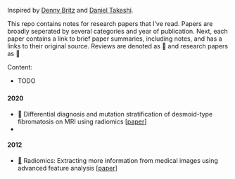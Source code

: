Inspired by [Denny Britz][1] and [Daniel Takeshi][2].

This repo contains notes for research papers that I've read. Papers are broadly seperated by several categories and year of publication. Next, each paper contains a link to brief paper summaries, including notes, and has a links to their original source. Reviews are denoted as :green_book: and research papers as :blue_book:

Content:
- TODO

<!---
Research Papers from here
-->

### 

#### 2020
- :blue_book: Differential diagnosis and mutation stratification of desmoid-type fibromatosis on MRI using radiomics [[paper](https://www.ejradiology.com/article/S0720-048X(20)30455-1/fulltext)]  
- 

#### 2012
- [:green_book:](https://github.com/Douwe-Spaanderman/Radiomics-papernotes/notes/Radiomics:_Extracting_more_information_from_medical_images_using_advanced_feature_analysis.md) Radiomics: Extracting more information from medical images using advanced feature analysis [[paper](https://www.sciencedirect.com/science/article/abs/pii/S0959804911009993)]

<!---
Links from here
-->

[1]:https://github.com/dennybritz/deeplearning-papernotes
[2]:https://github.com/DanielTakeshi/Paper_Notes
